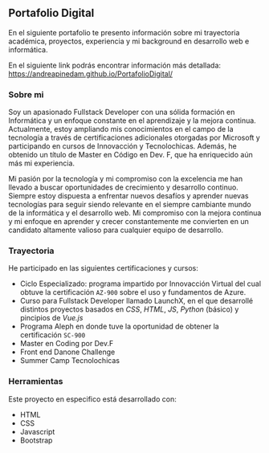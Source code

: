 ## Portafolio Digital 

En el siguiente portafolio te presento información sobre mi trayectoria académica, proyectos, experiencia y mi background en desarrollo web e informática. 

En el siguiente link podrás encontrar información más detallada: https://andreapinedam.github.io/PortafolioDigital/

### Sobre mi 
Soy un apasionado Fullstack Developer con una sólida formación en Informática y un enfoque constante en el aprendizaje y la mejora continua. Actualmente, estoy ampliando mis conocimientos en el campo de la tecnología a través de certificaciones adicionales otorgadas por Microsoft y participando en cursos de Innovacción y Tecnolochicas. Además, he obtenido un título de Master en Código en Dev. F, que ha enriquecido aún más mi experiencia. 

Mi pasión por la tecnología y mi compromiso con la excelencia me han llevado a buscar oportunidades de crecimiento y desarrollo continuo. Siempre estoy dispuesta a enfrentar nuevos desafíos y aprender nuevas tecnologías para seguir siendo relevante en el siempre cambiante mundo de la informática y el desarrollo web. Mi compromiso con la mejora continua y mi enfoque en aprender y crecer constantemente me convierten en un candidato altamente valioso para cualquier equipo de desarrollo.

### Trayectoria 

He participado en las siguientes certificaciones y cursos:

* Ciclo Especializado: programa impartido por Innovacción Virtual del cual obtuve la certificación `AZ-900` sobre el uso y fundamentos de Azure.
* Curso para Fullstack Developer llamado LaunchX, en el que desarrollé distintos proyectos basados en *CSS*, *HTML*, *JS*, *Python* (básico) y pincipios de *Vue.js*
* Programa Aleph en donde tuve la oportunidad de obtener la certificación `SC-900`
* Master en Coding por Dev.F
* Front end Danone Challenge
* Summer Camp Tecnolochicas

### Herramientas 

Este proyecto en especifico está desarrollado con: 
* HTML
* CSS
* Javascript
* Bootstrap 